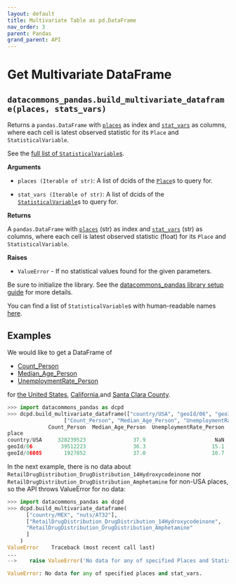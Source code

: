 ```yaml
---
layout: default
title: Multivariate Table as pd.DataFrame
nav_order: 3
parent: Pandas
grand_parent: API
---
```


# Get Multivariate DataFrame

## `datacommons_pandas.build_multivariate_dataframe(places, stats_vars)`

Returns a `pandas.DataFrame` with [`places`](https://datacommons.org/browser/Place)
as index and [`stat_vars`](https://datacommons.org/browser/StatisticalVariable)
as columns, where each cell is latest observed statistic for
its `Place` and `StatisticalVariable`.

See the [full list of `StatisticalVariable`s](/statistical_variables.html).

**Arguments**

*   `places (Iterable of str)`: A list of dcids of the
    [`Place`](https://datacommons.org/browser/Place)s to query for.

*   `stat_vars (Iterable of str)`: A list of dcids of the
    [`StatisticalVariable`](https://datacommons.org/browser/StatisticalVariable)s
    to query for.

**Returns**

A `pandas.DataFrame` with [`places`](https://datacommons.org/browser/Place)
(str)
as index and [`stat_vars`](https://datacommons.org/browser/StatisticalVariable)
(str) as columns, where each cell is latest observed statistic (float) for
its `Place` and `StatisticalVariable`.

**Raises**

* `ValueError` - If no statistical values found for the given parameters.

Be sure to initialize the library. See the
[datacommons_pandas library setup guide](/api/pandas/) for more details.

You can find a list of `StatisticalVariable`s with human-readable names [here](/statistical_variables.html).

## Examples

We would like to get a DataFrame of

- [Count_Person](https://datacommons.org/browser/Count_Person)
- [Median_Age_Person](https://datacommons.org/browser/Median_Age_Person)
- [UnemploymentRate_Person](https://datacommons.org/browser/UnemploymentRate_Person)

for
[the United States](https://datacommons.org/browser/country/USA),
[California](https://datacommons.org/browser/geoId/06),and
[Santa Clara County](https://datacommons.org/browser/geoId/06085).

```python
>>> import datacommons_pandas as dcpd
>>> dcpd.build_multivariate_dataframe(["country/USA", "geoId/06", "geoId/06085"],
                  ["Count_Person", "Median_Age_Person", "UnemploymentRate_Person"])
             Count_Person  Median_Age_Person  UnemploymentRate_Person
place                                                                
country/USA     328239523               37.9                      NaN
geoId/06         39512223               36.3                     15.1
geoId/06085       1927852               37.0                     10.7
```

In the next example, there is no data about
`RetailDrugDistribution_DrugDistribution_14Hydroxycodeinone` nor
`RetailDrugDistribution_DrugDistribution_Amphetamine` for non-USA
places, so the API throws ValueError for no data:

```python
>>> import datacommons_pandas as dcpd
>>> dcpd.build_multivariate_dataframe(
      ["country/MEX", "nuts/AT32"],
      ["RetailDrugDistribution_DrugDistribution_14Hydroxycodeinone",
      "RetailDrugDistribution_DrugDistribution_Amphetamine"
      ]
    )
ValueError    Traceback (most recent call last)
...
-->    raise ValueError('No data for any of specified Places and StatisticalVariables.')

ValueError: No data for any of specified places and stat_vars.
```
